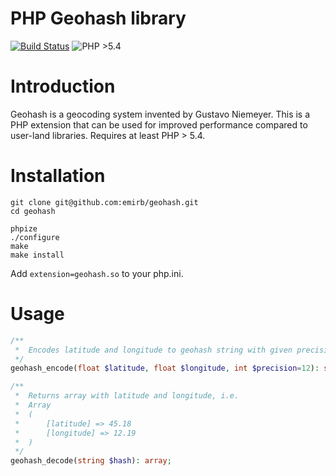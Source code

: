 PHP Geohash library
=======
[![Build Status](https://travis-ci.org/emirb/php-geohash-ext.svg?branch=master)](https://travis-ci.org/emirb/php-geohash-ext)
![PHP >5.4](https://img.shields.io/badge/php-%3E%3D%205.4-8892BF.svg)

Introduction
=======
Geohash is a geocoding system invented by Gustavo Niemeyer. This is a PHP extension that can be used for improved performance compared to user-land libraries. Requires at least PHP > 5.4.

Installation
======

	git clone git@github.com:emirb/geohash.git
	cd geohash
    
	phpize
	./configure
	make
	make install

Add `extension=geohash.so` to your php.ini.
	

Usage
====
```php
/**
 *  Encodes latitude and longitude to geohash string with given precision.
 */
geohash_encode(float $latitude, float $longitude, int $precision=12): string;

/**
 *  Returns array with latitude and longitude, i.e.
 *  Array
 *	(
 *		[latitude] => 45.18
 *		[longitude] => 12.19
 *	)
 */
geohash_decode(string $hash): array;
```
